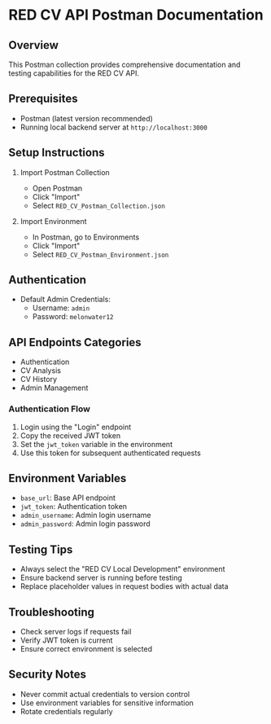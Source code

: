 # RED CV API Postman Documentation

## Overview
This Postman collection provides comprehensive documentation and testing capabilities for the RED CV API.

## Prerequisites
- Postman (latest version recommended)
- Running local backend server at `http://localhost:3000`

## Setup Instructions
1. Import Postman Collection
   - Open Postman
   - Click "Import" 
   - Select `RED_CV_Postman_Collection.json`

2. Import Environment
   - In Postman, go to Environments
   - Click "Import"
   - Select `RED_CV_Postman_Environment.json`

## Authentication
- Default Admin Credentials:
  - Username: `admin`
  - Password: `melonwater12`

## API Endpoints Categories
- Authentication
- CV Analysis
- CV History
- Admin Management

### Authentication Flow
1. Login using the "Login" endpoint
2. Copy the received JWT token
3. Set the `jwt_token` variable in the environment
4. Use this token for subsequent authenticated requests

## Environment Variables
- `base_url`: Base API endpoint
- `jwt_token`: Authentication token
- `admin_username`: Admin login username
- `admin_password`: Admin login password

## Testing Tips
- Always select the "RED CV Local Development" environment
- Ensure backend server is running before testing
- Replace placeholder values in request bodies with actual data

## Troubleshooting
- Check server logs if requests fail
- Verify JWT token is current
- Ensure correct environment is selected

## Security Notes
- Never commit actual credentials to version control
- Use environment variables for sensitive information
- Rotate credentials regularly